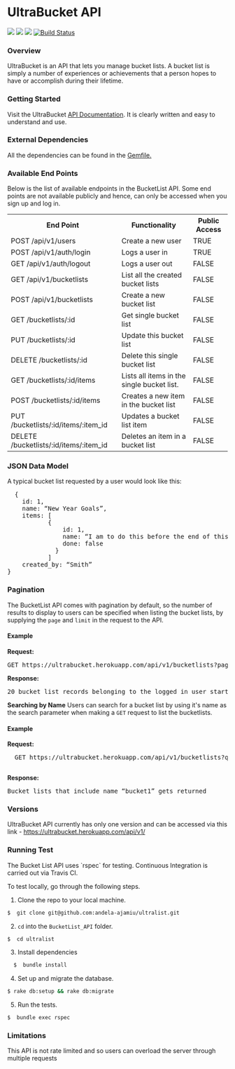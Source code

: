 <h1>UltraBucket API</h1>

<a href="https://codeclimate.com/github/andela-ajamiu/ultralist"><img src="https://codeclimate.com/github/andela-ajamiu/ultralist/badges/gpa.svg" /></a> <a href="https://codeclimate.com/github/andela-ajamiu/ultralist"><img src="https://codeclimate.com/github/andela-ajamiu/ultralist/badges/issue_count.svg" /></a> <a href="https://codeclimate.com/github/andela-ajamiu/ultralist/coverage"><img src="https://codeclimate.com/github/andela-ajamiu/ultralist/badges/coverage.svg" /></a> [![Build Status](https://travis-ci.org/andela-ajamiu/ultralist.svg?branch=master)](https://travis-ci.org/andela-ajamiu/ultralist)

<h3>Overview</h3>

UltraBucket is an API that lets you manage bucket lists. A bucket list is simply a number of experiences or achievements that a person hopes to have or accomplish during their lifetime.



<h3>Getting Started</h3>

Visit the UltraBucket <a href="https://ultrabucket.herokuapp.com">API Documentation</a>. It is clearly written and easy to understand and use.



<h3>External Dependencies</h3>

All the dependencies can be found in the <a href="https://github.com/andela-ajamiu/ultralist/blob/master/Gemfile">Gemfile.</a>



<h3>Available End Points</h3>
Below is the list of available endpoints in the BucketList API. Some end points are not available publicly and hence, can only be accessed when you sign up and log in.

<table>
<tr>
  <th>End Point</th>
  <th>Functionality</th>
  <th>Public Access</th>
</tr>

<tr>
  <td>POST /api/v1/users</td>
  <td>Create a new user</td>
  <td>TRUE</td>
</tr>

<tr>
  <td>POST /api/v1/auth/login</td>
  <td>Logs a user in</td>
  <td>TRUE</td>
</tr>

<tr>
  <td>GET /api/v1/auth/logout</td>
  <td>Logs a user out</td>
  <td>FALSE</td>
</tr>

<tr>
  <td>GET /api/v1/bucketlists</td>
  <td>List all the created bucket lists</td>
  <td>FALSE</td>
</tr>

<tr>
  <td>POST /api/v1/bucketlists</td>
  <td>Create a new bucket list</td>
  <td>FALSE</td>
</tr>

<tr>
  <td>GET /bucketlists/:id</td>
  <td>Get single bucket list</td>
  <td>FALSE</td>
</tr>

<tr>
  <td>PUT /bucketlists/:id</td>
  <td>Update this bucket list</td>
  <td>FALSE</td>
</tr>

<tr>
  <td>DELETE /bucketlists/:id</td>
  <td>Delete this single bucket list</td>
  <td>FALSE</td>
</tr>

<tr>
  <td>GET /bucketlists/:id/items</td>
  <td>Lists all items in the single bucket list.</td>
  <td>FALSE</td>
</tr>

<tr>
  <td>POST /bucketlists/:id/items</td>
  <td>Creates a new item in the bucket list</td>
  <td>FALSE</td>
</tr>

<tr>
  <td>PUT /bucketlists/:id/items/:item_id</td>
  <td>Updates a bucket list item</td>
  <td>FALSE</td>
</tr>

<tr>
  <td>DELETE /bucketlists/:id/items/:item_id</td>
  <td>Deletes an item in a bucket list</td>
  <td>FALSE</td>
</tr>
</table>



<h3>JSON Data Model</h3>
A typical bucket list requested by a user would look like this:
<pre>
  {
    id: 1,
    name: “New Year Goals”,
    items: [
           {
               id: 1,
               name: “I am to do this before the end of this year”,
               done: false
             }
           ]
    created_by: “Smith”
}
</pre>



<h3> Pagination </h3>
The BucketList API comes with pagination by default, so the number of results to display to users can be specified when listing the bucket lists, by supplying the <code>page</code> and <code>limit</code> in the request to the API.

<h4>Example</h4>
<b>Request:</b>
<pre>
GET https://ultrabucket.herokuapp.com/api/v1/bucketlists?page=2&limit=20
</pre>

<b>Response:</b>
<pre>
20 bucket list records belonging to the logged in user starting from the 21st gets returned.
</pre>

<b>Searching by Name</b>
Users can search for a bucket list by using it's name as the search parameter when making a <code>GET</code> request to list the bucketlists.

<h4>Example</h4>

<b>Request:</b>
 <pre>
  GET https://ultrabucket.herokuapp.com/api/v1/bucketlists?q=bucket1
 </pre>

<b>Response:</b>
<pre>
Bucket lists that include name “bucket1” gets returned
</pre>



<h3> Versions</h3>
UltraBucket API currently has only one version and can be accessed via this link - <a href="https://ultrabucket.herokuapp.com/api/v1/">https://ultrabucket.herokuapp.com/api/v1/</a>



<h3>Running Test</h3>
The Bucket List API uses `rspec` for testing. Continuous Integration is carried out via Travis CI.

To test locally, go through the following steps.

1. Clone the repo to your local machine.

  ```bash
  $  git clone git@github.com:andela-ajamiu/ultralist.git
  ```

2. `cd` into the `BucketList_API` folder.

  ```bash
  $  cd ultralist
  ```

3. Install dependencies

  ```bash
    $  bundle install
  ```

4. Set up and migrate the database.

  ```bash
  $ rake db:setup && rake db:migrate
  ```

5. Run the tests.

  ```bash
  $  bundle exec rspec
  ```


<h3>Limitations</h3>
This API is not rate limited and so users can overload the server through multiple requests